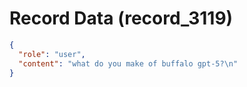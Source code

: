 # Record Data (record_3119)

```json
{
  "role": "user",
  "content": "what do you make of buffalo gpt-5?\n"
}
```
